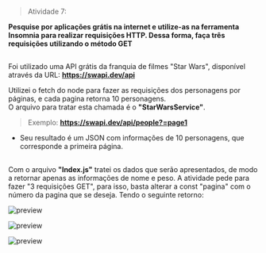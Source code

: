 > Atividade 7: 

**Pesquise por aplicações grátis na internet e utilize-as na ferramenta Insomnia para realizar requisições HTTP. Dessa forma, faça três requisições utilizando o método GET**

##

Foi utilizado uma API grátis da franquia de filmes "Star Wars", disponível através da URL:
**https://swapi.dev/api**

Utilizei o fetch do node para fazer as requisições dos personagens por páginas, e cada pagina retorna 10
personagens.  
O arquivo para tratar esta chamada é o **"StarWarsService"**.
> Exemplo: **https://swapi.dev/api/people?=page1**
- Seu resultado é um JSON com informações de 10 personagens, que corresponde a primeira página.

##

Com o arquivo **"Index.js"** tratei os dados que serão apresentados, de modo a retornar apenas as informações de nome e peso. 
A atividade pede para fazer "3 requisições GET", para isso, basta alterar a const "pagina" com o número da pagina que se deseja. Tendo o seguinte retorno:

![preview](./assets/Get1.png)

![preview](./assets/Get2.png)

![preview](./assets/Get3.png)